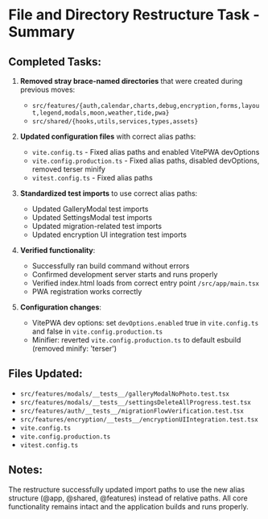 # File and Directory Restructure Task - Summary

## Completed Tasks:

1. **Removed stray brace-named directories** that were created during previous moves:
   - `src/features/{auth,calendar,charts,debug,encryption,forms,layout,legend,modals,moon,weather,tide,pwa}`
   - `src/shared/{hooks,utils,services,types,assets}`

2. **Updated configuration files** with correct alias paths:
   - `vite.config.ts` - Fixed alias paths and enabled VitePWA devOptions
   - `vite.config.production.ts` - Fixed alias paths, disabled devOptions, removed terser minify
   - `vitest.config.ts` - Fixed alias paths

3. **Standardized test imports** to use correct alias paths:
   - Updated GalleryModal test imports
   - Updated SettingsModal test imports
   - Updated migration-related test imports
   - Updated encryption UI integration test imports

4. **Verified functionality**:
   - Successfully ran build command without errors
   - Confirmed development server starts and runs properly
   - Verified index.html loads from correct entry point `/src/app/main.tsx`
   - PWA registration works correctly

5. **Configuration changes**:
   - VitePWA dev options: set `devOptions.enabled` true in `vite.config.ts` and false in `vite.config.production.ts`
   - Minifier: reverted `vite.config.production.ts` to default esbuild (removed minify: 'terser')

## Files Updated:

- `src/features/modals/__tests__/galleryModalNoPhoto.test.tsx`
- `src/features/modals/__tests__/settingsDeleteAllProgress.test.tsx`
- `src/features/auth/__tests__/migrationFlowVerification.test.tsx`
- `src/features/encryption/__tests__/encryptionUIIntegration.test.tsx`
- `vite.config.ts`
- `vite.config.production.ts`
- `vitest.config.ts`

## Notes:

The restructure successfully updated import paths to use the new alias structure (@app, @shared, @features) instead of relative paths. All core functionality remains intact and the application builds and runs properly.